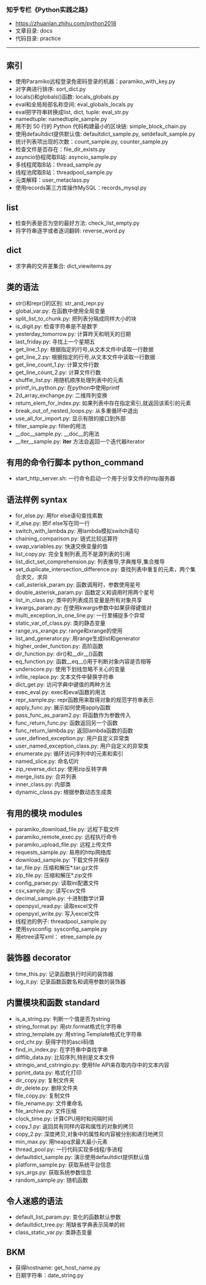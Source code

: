 ### 知乎专栏《Python实践之路》
- https://zhuanlan.zhihu.com/python2018
- 文章目录: docs
- 代码目录: practice
--------------------------------------

## 索引
- 使用Paramiko远程登录免密码登录的机器：paramiko_with_key.py
- 对字典进行排序: sort_dict.py 
- locals()和globals()函数: locals_globals.py
- eval和全局局部名称空间: eval_globals_locals.py
- eval把字符串转换成list, dict, tuple: eval_str.py
- namedtuple: namedtuple_sample.py
- 用不到 50 行的 Python 代码构建最小的区块链: simple_block_chain.py
- 使用defaultdict提供默认值: defaultdict_sample.py, setdefault_sample.py
- 统计列表项出现的次数：count_sample.py, counter_sample.py
- 检查文件是否存在：file_dir_exists.py
- asyncio协程爬取B站: asyncio_sample.py
- 多线程爬取B站：thread_sample.py
- 线程池爬取B站：threadpool_sample.py
- 元类解释：user_metaclass.py
- 使用records第三方库操作MySQL：records_mysql.py

## list
* 检查列表是否为空的最好方法: check_list_empty.py 
* 将字符串逐字或者逐词翻转: reverse_word.py

## dict
* 求字典的交并差集合: dict_viewitems.py


## 类的语法
* str()和repr()的区别: str_and_repr.py
* global_var.py: 在函数中使用全局变量
* split_list_to_chunk.py: 把列表分隔成同样大小的块
* is_digit.py: 检查字符串是不是数字
* yesterday_tomorrow.py: 计算昨天和明天的日期
* last_friday.py: 寻找上一个星期五
* get_line_1.py: 根据指定的行号,从文本文件中读取一行数据
* get_line_2.py: 根据指定的行号,从文本文件中读取一行数据
* get_line_count_1.py: 计算文件行数
* get_line_count_2.py: 计算文件行数
* shuffle_list.py: 用随机顺序处理列表中的元素
* printf_in_python.py: 在python中使用printf
* 2d_array_exchange.py: 二维阵列变换
* return_elem_for_index.py: 如果列表中存在指定索引,就返回该索引的元素
* break_out_of_nested_loops.py: 从多重循环中退出
* use_all_for_import.py: 显示有限的接口到外部
* filter_sample.py: filter的用法
* __doc__sample.py: __doc__的用法
* __iter__sample.py: __iter__ 方法会返回一个迭代器iterator


## 有用的命令行脚本 python_command
* start_http_server.sh: 一行命令启动一个用于分享文件的http服务器

## 语法样例 syntax
* for_else.py: 用for else语句查找素数
* if_else.py: 把if else写在同一行
* switch_with_lambda.py: 用lambda模拟switch语句
* chaining_comparison.py: 链式比较运算符
* swap_variables.py: 快速交换变量的值
* list_copy.py: 完全复制列表,而不是源列表的引用
* list_dict_set_comprehension.py: 列表推导,字典推导,集合推导
* set_duplicate_intersection_difference.py: 查找列表中重复的元素，两个集合求交，求异
* call_asterisk_param.py: 函数调用时，参数使用星号
* double_asterisk_param.py: 函数定义和调用时用两个星号
* list_in_class.py: 类中的列表成员变量是所有对象共享
* kwargs_param.py: 在使用kwargs参数中如果获得键值对
* multi_exception_in_one_line.py: 一行里捕捉多个异常
* static_var_of_class.py: 类的静态变量
* range_vs_xrange.py: range和xrange的使用
* list_and_generator.py: 用range生成list和generator
* higher_order_function.py: 高阶函数
* dir_function.py: dir()和__dir__()函数
* eq_function.py: 函数__eq__()用于判断对象内容是否相等
* underscore.py: 使用下划线忽略不关心的变量
* infile_replace.py: 文本文件中替换字符串
* dict_get.py: 访问字典中键值的两种方法
* exec_eval.py: exec和eval函数的用法
* repr_sample.py: repr函数用来取得对象的规范字符串表示
* apply_func.py: 展示如何使用apply函数
* pass_func_as_param2.py: 将函数作为参数传入
* func_return_func.py: 函数返回另一个函数
* func_return_lambda.py: 返回lambda函数的函数
* user_defined_exception.py: 用户自定义异常类
* user_named_exception_class.py: 用户自定义的异常类
* enumerate.py: 循环访问序列中的元素和索引
* named_slice.py: 命名切片
* zip_reverse_dict.py: 使用zip反转字典
* merge_lists.py: 合并列表
* inner_class.py: 内部类
* dynamic_class.py: 根据参数动态生成类


## 有用的模块 modules
* paramiko_download_file.py: 远程下载文件
* paramiko_remote_exec.py: 远程执行命令
* paramiko_upload_file.py: 远程上传文件
* requests_sample.py: 易用的http网络库
* download_sample.py: 下载文件并保存
* tar_file.py: 压缩和解压*.tar.gz文件
* zip_file.py: 压缩和解压*.zip文件
* config_parser.py: 读取ini配置文件
* csv_sample.py: 读写csv文件
* decimal_sample.py: 十进制数学计算
* openpyxl_read.py: 读取excel文件
* openpyxl_write.py: 写入excel文件
* 线程池的例子: threadpool_sample.py
* 使用sysconfig: sysconfig_sample.py
* 用etree读写xml： etree_sample.py

## 装饰器 decorator
* time_this.py: 记录函数执行时间的装饰器
* log_it.py: 记录函数函数名和调用参数的装饰器

## 内置模块和函数 standard
* is_a_string.py: 判断一个值是否为string
* string_format.py: 用str.format格式化字符串
* string_template.py: 用string.Template格式化字符串
* ord_chr.py: 获得字符的ascii码值
* find_in_index.py: 在字符串中查找字串
* difflib_data.py: 比较序列,特别是文本文件
* stringio_and_cstringio.py: 使用file API来存取内存中的文本内容
* pprint_data.py: 格式化打印
* dir_copy.py: 复制文件夹
* dir_delete.py: 删除文件夹
* file_copy.py: 复制文件
* file_rename.py: 文件重命名
* file_archive.py: 文件压缩
* clock_time.py: 计算CPU用时和间隔时间
* copy_1.py: 返回具有同样内容和属性的对象的拷贝
* copy_2.py: 深度拷贝,对象中的属性和内容被分别和递归地拷贝
* min_max.py: 用heapq求最大最小元素
* thread_pool.py: 一行代码实现多线程/多进程
* defaultdict_sample.py: 演示使用defaultdict提供默认值
* platform_sample.py: 获取系统平台信息
* sys_args.py: 获取系统参数信息
* random_sample.py: 随机函数


## 令人迷惑的语法
* default_list_param.py: 变化的函数默认参数
* defaultdict_tree.py: 用缺省字典表示简单的树
* class_static_var.py: 类静态变量

## BKM 
* 获得hostname: get_host_name.py
* 日期字符串：date_string.py

